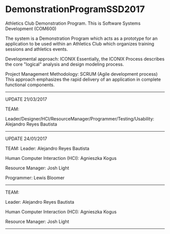 # DemonstrationProgramSSD2017
Athletics Club Demonstration Program.
This is Software Systems Development (COM600)

The system is a Demonstration Program which acts as a prototype for an application to be used within an Athletics Club which organizes training sessions and athletics events.

Developmental approach: ICONIX
Essentially, the ICONIX Process describes the core "logical" analysis and design modeling process.

Project Management Methodology: SCRUM (Agile development process)
This approach emphasizes the rapid delivery of an application in complete functional components. 

---------------------------------------------------------------------
UPDATE 21/03/2017

TEAM:

Leader/Designer/HCI/ResourceManager/Programmer/Testing/Usability: 
Alejandro Reyes Bautista

---------------------------------------------------------------------
UPDATE 24/01/2017

TEAM:
Leader: Alejandro Reyes Bautista

Human Computer Interaction (HCI): Agnieszka Kogus

Resource Manager: Josh Light

Programmer: Lewis Bloomer

---------------------------------------------------------------------
TEAM:

Leader: Alejandro Reyes Bautista

Human Computer Interaction (HCI): Agnieszka Kogus

Resource Manager: Josh Light

---------------------------------------------------------------------
